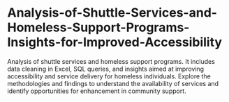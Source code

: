 # Analysis-of-Shuttle-Services-and-Homeless-Support-Programs-Insights-for-Improved-Accessibility
Analysis of shuttle services and homeless support programs. It includes data cleaning in Excel, SQL queries, and insights aimed at improving accessibility and service delivery for homeless individuals. Explore the methodologies and findings to understand the availability of services and identify opportunities for enhancement in community support.
